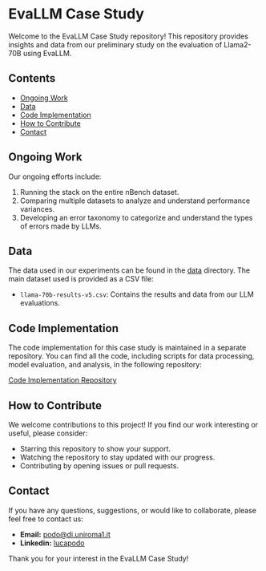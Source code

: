 # EvaLLM Case Study

Welcome to the EvaLLM Case Study repository! This repository provides insights and data from our preliminary study on the evaluation of Llama2-70B using EvaLLM.

## Contents

- [Ongoing Work](#ongoing-work)
- [Data](#data)
- [Code Implementation](#code-implementation)
- [How to Contribute](#how-to-contribute)
- [Contact](#contact)

## Ongoing Work

Our ongoing efforts include:

1. Running the stack on the entire nBench dataset.
2. Comparing multiple datasets to analyze and understand performance variances.
3. Developing an error taxonomy to categorize and understand the types of errors made by LLMs.

## Data

The data used in our experiments can be found in the [data](data) directory. The main dataset used is provided as a CSV file:

- `llama-70b-results-v5.csv`: Contains the results and data from our LLM evaluations.

## Code Implementation

The code implementation for this case study is maintained in a separate repository. You can find all the code, including scripts for data processing, model evaluation, and analysis, in the following repository:

[Code Implementation Repository]([https://github.com/yourusername/evallm-code](https://github.com/ishmalazmi/llm4vis-benchmark/))

## How to Contribute

We welcome contributions to this project! If you find our work interesting or useful, please consider:

- Starring this repository to show your support.
- Watching the repository to stay updated with our progress.
- Contributing by opening issues or pull requests.

## Contact

If you have any questions, suggestions, or would like to collaborate, please feel free to contact us:

- **Email:** [podo@di.uniroma1.it](mailto:podo@di.uniroma1.it)
- **Linkedin:** [lucapodo](linkedin.com/luca-podo)

Thank you for your interest in the EvaLLM Case Study!
